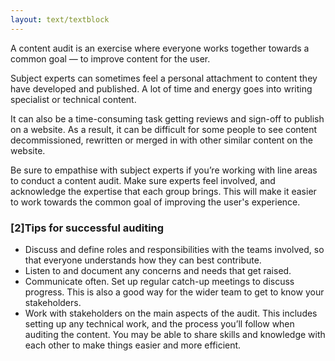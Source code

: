 ```yaml
---
layout: text/textblock
---
```

A content audit is an exercise where everyone works together towards a common goal — to improve content for the user.

Subject experts can sometimes feel a personal attachment to content they have developed and published. A lot of time and energy goes into writing specialist or technical content.

It can also be a time-consuming task getting reviews and sign-off to publish on a website. As a result, it can be difficult for some people to see content decommissioned, rewritten or merged in with other similar content on the website.

Be sure to empathise with subject experts if you’re working with line areas to conduct a content audit. Make sure experts feel involved, and acknowledge the expertise that each group brings. This will make it easier to work towards the common goal of improving the user's experience.

### [2]Tips for successful auditing

  * Discuss and define roles and responsibilities with the teams involved, so that everyone understands how they can best contribute.
  * Listen to and document any concerns and needs that get raised.
  * Communicate often. Set up regular catch-up meetings to discuss progress. This is also a good way for the wider team to get to know your stakeholders.
  * Work with stakeholders on the main aspects of the audit. This includes setting up any technical work, and the process you’ll follow when auditing the content. You may be able to share skills and knowledge with each other to make things easier and more efficient.
